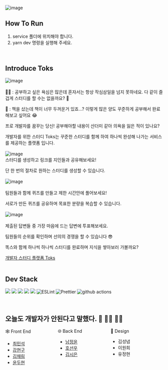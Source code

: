 ![image](https://user-images.githubusercontent.com/47452547/211762786-bd1a3ab7-0481-491a-8797-97b698433f20.png)

## How To Run

1. service 폴더에 위치해야 합니다.
2. yarn dev 명령을 실행해 주세요.

</br>

## Introduce Toks
![image](https://user-images.githubusercontent.com/47452547/211752764-51af3149-cebd-41f9-9df4-96e798f5c050.png)
</br>
</br>
👱‍♂️ : 공부하고 싶은 욕심은 많은데 혼자서는 항상 작심삼일을 넘지 못하네요. 다 같이 즐겁게 스터디를 할 수는 없을까요? 🥹

👩 : 책을 샀는데 책이 너무 두꺼운거 있죠...? 이렇게 많은 양도 꾸준하게 공부해서 완료해보고 싶어요 😂

프로 개발자를 꿈꾸는 당신! 공부해야할 내용이 산더미 같아 의욕을 잃은 적이 있나요?

개발자를 위한 스터디 Toks는 꾸준한 스터디를 함께 하여 하나씩 완성해 나가는 서비스를 제공하는 플랫폼 입니다.
</br>
</br>
![image](https://user-images.githubusercontent.com/47452547/211786235-da7c1bf8-4ddc-4d29-ae61-cc34b51ec789.png)
</br>
스터디를 생성하고 링크를 지인들과 공유해보세요!

단 한 번의 절차로 원하는 스터디를 생성할 수 있습니다.
</br>
</br>
![image](https://user-images.githubusercontent.com/47452547/211785797-dafc3256-6b39-40e3-ae6d-5cc9753b9010.png)
</br>
</br>
팀원들과 함께 퀴즈를 만들고 제한 시간안에 풀어보세요!

서로가 만든 퀴즈를 공유하며 목표한 분량을 복습할 수 있습니다.
</br>
</br>
![image](https://user-images.githubusercontent.com/47452547/211787055-b73633d7-b429-4f16-849c-b5f292cb0091.png)
</br>
</br>
제출된 답변들 중 가장 마음에 드는 답변에 투표해보세요.

팀원들의 순위를 확인하며 선의의 경쟁을 할 수 있습니다 😎

똑스와 함께 하나씩 하나씩 스터디를 완료하며 지식을 쌓아보러 가볼까요?

<a href="https://tokstudy.com/login">개발자 스터디 플랫폼 Toks</a>
</br>
</br>
## Dev Stack
<p>
<img src="https://img.shields.io/badge/Next.js-000000?style=flat-square&logo=nextdotjs&logoColor=white"/>
<img src="https://img.shields.io/badge/TypeScript-3178C6?style=flat-square&logo=TypeScript&logoColor=white"/>
<img src="https://img.shields.io/badge/Emotion-EFD1EA?style=flat-square&logo=css3&logoColor=white"/>
<img src="https://img.shields.io/badge/ReactQuery-FF4154?style=flat-square&logo=ReactQuery&logoColor=white"/>
<img src="https://img.shields.io/badge/Recoil-3578E5?style=flat-square&logo=react&logoColor=white"/>
<img alt="ESLint" src="https://img.shields.io/badge/-ESLint-4B32C3?style=flat-square&logo=eslint&logoColor=white" />
<img alt="Prettier" src="https://img.shields.io/badge/-Prettier-F7B93E?style=flat-square&logo=prettier&logoColor=white" />
<img alt="github actions" src="https://img.shields.io/badge/-GithubActions-2088FF?style=flat-square&logo=githubactions&logoColor=white" />
</p>
</br>

## 오늘도 개발자가 안된다고 말했다. 🤦 🤦‍♀️ 🤦‍♀️
<div style='display: flex'>
<div style='flex: 1'>
🕸 Front End
<ul>
<li>
    <a href="https://github.com/minsgy">최민석</a>
</li>
<li>
    <a href="https://github.com/LineGu">강현구</a>
</li>
<li>
    <a href="https://github.com/chaaerim">김채림</a>
</li>
<li>
    <a href="https://github.com/dengoyoon">윤두현</a>
</li>
</ul>
</div>
<div style='flex: 1'>
🌐 Back End
<ul>
<li>
    <a href="https://github.com/south-daria">남정윤</a>
</li>
<li>
    <a href="https://github.com/hocaron">호선우</a>
</li>
<li>
    <a href="https://github.com/SieunKiim">김시은</a>
</li>
</ul>
</div>
<div style='flex: 1'>
🎨 Design
<ul>
<li>
    김성념
</li>
<li>
    이원희
</li>
<li>
    유정현
</li>
</ul>
</div>
</div>
